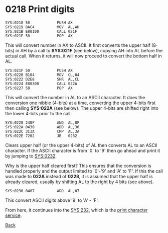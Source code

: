 # 0218 Print digits

```
SYS:0218 50            PUSH	AX
SYS:0219 8AC4          MOV	AL,AH
SYS:021B E80100        CALL	021F
SYS:021E 58            POP	AX
```

This will convert number in AX to ASCII. It first converts the upper half (8-bits) in AH by a call to **SYS:021F** (see below),  copying AH into AL before the actual call. When it returns, it will now proceed to convert the bottom half in AL.

```
SYS:021F 50            PUSH	AX
SYS:0220 B104          MOV	CL,04
SYS:0222 D2E8          SHR	AL,CL
SYS:0224 E80300        CALL	022A
SYS:0227 58            POP	AX
```

This will convert the number in AL to an ASCII character. It does the conversion one nibble (4-bits) at a time, converting the upper 4-bits first then calling **SYS:022A** (see below). The upper 4-bits are shifted right into the lower 4-bits prior to the call.

```
SYS:0228 240F          AND	AL,0F
SYS:022A 0430          ADD	AL,30
SYS:022C 3C3A          CMP	AL,3A
SYS:022E 7202          JB	0232
```

Clears upper half (or the upper 4-bits) of AL then converts AL to an ASCII character. If the ASCII character is from '0' to '9' then go ahead and print it by jumping to [SYS:0232](0232-PRINT-CHAR.md). 

Why is the upper half cleared first? This ensures that the conversion is handled properly and the output limited to '0'-'9' and 'A' to 'F'. If this the call was made to **022A** instead of **0228**, it is assumed that the upper half is already cleared, usually by shifting AL to the right by 4 bits (see above).

```
SYS:0230 0407          ADD	AL,07
```

This convert ASCII digits above '9' to 'A' - 'F'.

From here, it continues into the [SYS:232](0232-PRINT-CHAR.md), which is the [print character service](0232-PRINT-CHAR.md).

[Back](../README.md)
